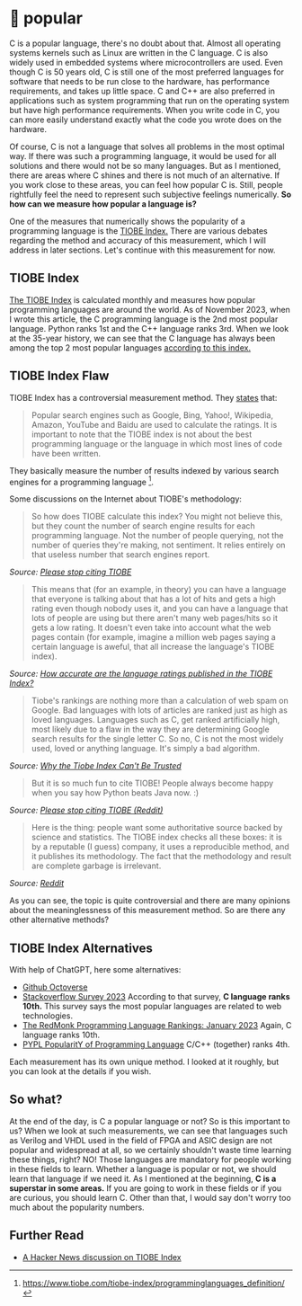 # 🎊 popular

C is a popular language, there's no doubt about that. Almost all operating
systems kernels such as Linux are written in the C language. C is also widely used
in embedded systems where microcontrollers are used. Even though C is 50 years
old, C is still one of the most preferred languages for software that needs to
be run close to the hardware, has performance requirements, and takes up little
space. C and C++ are also preferred in applications such as system programming
that run on the operating system but have high performance requirements. When
you write code in C, you can more easily understand exactly what the code you
wrote does on the hardware.

Of course, C is not a language that solves all problems in the most optimal way.
If there was such a programming language, it would be used for all solutions and
there would not be so many languages. But as I mentioned, there are areas where
C shines and there is not much of an alternative. If you work close to these
areas, you can feel how popular C is. Still, people rightfully feel the need to
represent such subjective feelings numerically. **So how can we measure how
popular a language is?**

One of the measures that numerically shows the popularity of a programming
language is the [TIOBE Index.](https://www.tiobe.com/tiobe-index/) There are
various debates regarding the method and accuracy of this measurement, which I
will address in later sections. Let's continue with this measurement for now.

## TIOBE Index

[The TIOBE Index](https://www.tiobe.com/tiobe-index/) is calculated monthly and
measures how popular programming languages are around the world. As of November
2023, when I wrote this article, the C programming language is the 2nd most
popular language. Python ranks 1st and the C++ language ranks 3rd. When we look
at the 35-year history, we can see that the C language has always been among the
top 2 most popular languages [according to this
index.](https://www.tiobe.com/tiobe-index/c/)

## TIOBE Index Flaw

TIOBE Index has a controversial measurement method. They
[states](https://www.tiobe.com/tiobe-index/) that:

> Popular search engines such as Google, Bing, Yahoo!, Wikipedia, Amazon,
> YouTube and Baidu are used to calculate the ratings. It is important to note
> that the TIOBE index is not about the best programming language or the
> language in which most lines of code have been written.

They basically measure the number of results indexed by various search engines
for a programming language [^1f].

Some discussions on the Internet about TIOBE's methodology:

> So how does TIOBE calculate this index? You might not believe this, but they
> count the number of search engine results for each programming language. Not the
> number of people querying, not the number of queries they're making, not
> sentiment. It relies entirely on that useless number that search engines report.

*Source: [Please stop citing TIOBE](https://blog.nindalf.com/posts/stop-citing-tiobe/)*

> This means that (for an example, in theory) you can have a language that
> everyone is talking about that has a lot of hits and gets a high rating even
> though nobody uses it, and you can have a language that lots of people are using
> but there aren't many web pages/hits so it gets a low rating. It doesn't even
> take into account what the web pages contain (for example, imagine a million web
> pages saying a certain language is aweful, that all increase the language's
> TIOBE index).

*Source: [How accurate are the language ratings published in the TIOBE Index?](https://qr.ae/pKNreM)*

> Tiobe's rankings are nothing more than a calculation of web spam on Google. Bad
> languages with lots of articles are ranked just as high as loved languages.
> Languages such as C, get ranked artificially high, most likely due to a flaw in
> the way they are determining Google search results for the single letter C. So
> no, C is not the most widely used, loved or anything language.  It's simply a
> bad algorithm.

*Source: [Why the Tiobe Index Can't Be Trusted](https://www.codehawke.com/blogs/why_the_tiobe_index_can_t_be_trusted.html)*

> But it is so much fun to cite TIOBE!
> People always become happy when you say how Python beats Java now. :)

*Source: [Please stop citing TIOBE (Reddit)](https://www.reddit.com/r/programming/comments/we8kxc/please_stop_citing_tiobe/)*

> Here is the thing: people want some authoritative source backed by science and
> statistics. The TIOBE index checks all these boxes: it is by a reputable (I
> guess) company, it uses a reproducible method, and it publishes its methodology.
> The fact that the methodology and result are complete garbage is irrelevant.

*Source: [Reddit](https://www.reddit.com/r/programming/comments/we8kxc/comment/iip4tv6/)*

As you can see, the topic is quite controversial and there are many opinions
about the meaninglessness of this measurement method.
So are there any other alternative methods?

## TIOBE Index Alternatives

With help of ChatGPT, here some alternatives:

- [Github Octoverse](https://octoverse.github.com/)
- [Stackoverflow Survey
  2023](https://survey.stackoverflow.co/2023/#technology-most-popular-technologies)
  According to that survey, **C language ranks 10th.** This survey says the most
  popular languages are related to web technologies.
- [The RedMonk Programming Language Rankings: January 2023](https://redmonk.com/sogrady/2023/05/16/language-rankings-1-23/)
  Again, C language ranks 10th.
- [PYPL PopularitY of Programming Language](https://pypl.github.io/PYPL.html)
  C/C++ (together) ranks 4th.

Each measurement has its own unique method. I looked at it roughly, but you can
look at the details if you wish.

## So what?

At the end of the day, is C a popular language or not? So is this important to
us? When we look at such measurements, we can see that languages such as Verilog
and VHDL used in the field of FPGA and ASIC design are not popular and
widespread at all, so we certainly shouldn't waste time learning these things,
right? NO! Those languages are mandatory for people working in these fields to
learn. Whether a language is popular or not, we should learn that language if we
need it. As I mentioned at the beginning, **C is a superstar in some areas.** If
you are going to work in these fields or if you are curious, you should learn C.
Other than that, I would say don't worry too much about the popularity numbers.

## Further Read

- [A Hacker News discussion on TIOBE Index](https://news.ycombinator.com/item?id=19767725)

[^1f]: <https://www.tiobe.com/tiobe-index/programminglanguages_definition/>

